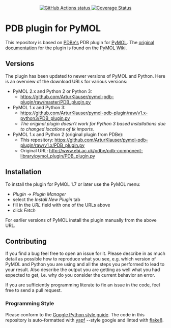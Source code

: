 <p align="center">
  <a href="https://github.com/ArturKlauser/pymol-pdb-plugin/actions">
    <img alt="GitHub Actions status"
         src="https://github.com/ArturKlauser/pymol-pdb-plugin/workflows/PyMOL%20PDB%20Plugin%20CI%20Tests/badge.svg?branch=master&event=push">
  </a>
  <a
  href="https://coveralls.io/github/ArturKlauser/pymol-pdb-plugin?branch=master">
    <img alt='Coverage Status'
         src="https://coveralls.io/repos/github/ArturKlauser/pymol-pdb-plugin/badge.svg?branch=master">
  </a>
</p>

# PDB plugin for PyMOL

This repository is based on [PDBe's](https://pdbe.org/) PDB plugin for
[PyMOL](https://pymol.org/). The
[original documentation](https://pymolwiki.org/index.php/PDB_plugin)
for the plugin is found on the
[PyMOL Wiki](https://pymolwiki.org/index.php/PDB_plugin).

## Versions

The plugin has been updated to newer versions of PyMOL and Python. Here is
an overview of the download URLs for various versions:
* PyMOL 2.x and Python 2 or Python 3:
  * https://github.com/ArturKlauser/pymol-pdb-plugin/raw/master/PDB_plugin.py
* PyMOL 1.x and Python 3:
  * https://github.com/ArturKlauser/pymol-pdb-plugin/raw/v1.x-python3/PDB_plugin.py
  * *The original plugin doesn't work for Python 3 based installations due to
changed locations of tk imports.*
* PyMOL 1.x and Python 2 (original plugin from PDBe):
  * This repository: https://github.com/ArturKlauser/pymol-pdb-plugin/raw/v1.x/PDB_plugin.py
  * Original URL: http://www.ebi.ac.uk/pdbe/pdb-component-library/pymol_plugin/PDB_plugin.py

## Installation
To install the plugin for PyMOL 1.7 or later use the PyMOL menu:
  * *Plugin* -> *Plugin Manager*
  * select the *Install New Plugin* tab
  * fill in the *URL* field with one of the URLs above
  * click *Fetch*
  
For earlier versions of PyMOL install the plugin manually from the above URL.

## Contributing
If you find a bug feel free to open an issue for it. Please describe in as
much detail as possible how to reproduce what you see, e.g. which version of
PyMOL and Python you are using and all the steps you performed to lead to
your result. Also describe the output you are getting as well what you had
expected to get, i.e. why do you consider the current behavior an error.

If you are sufficiently programming literate to fix an issue in the code,
feel free to send a pull request.

### Programming Style
Please conform to the
[Google Python style guide](http://google.github.io/styleguide/pyguide.html).
The code in this repository is auto-formatted with
[yapf](https://github.com/google/yapf/) --style google and linted with
[flake8](http://flake8.pycqa.org/).
